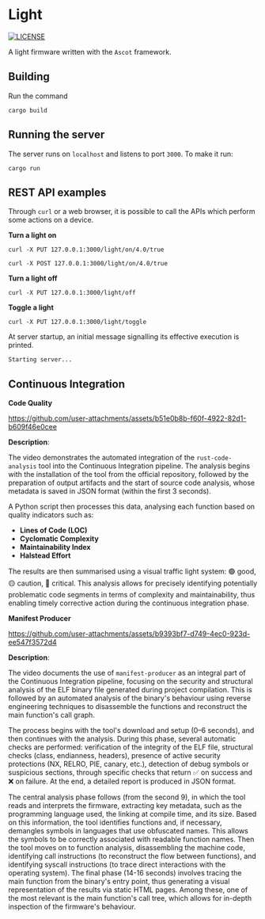 # Light

[![LICENSE][license badge]][license]

A light firmware written with the `Ascot` framework.

## Building

Run the command

```console
cargo build
```

## Running the server

The server runs on `localhost` and listens to port `3000`. To make it run:

```console
cargo run
```

## REST API examples

Through `curl` or a web browser, it is possible to call the APIs which perform
some actions on a device.

**Turn a light on**

```console
curl -X PUT 127.0.0.1:3000/light/on/4.0/true
```

```console
curl -X POST 127.0.0.1:3000/light/on/4.0/true
```

**Turn a light off**

```console
curl -X PUT 127.0.0.1:3000/light/off
```

**Toggle a light**

```console
curl -X PUT 127.0.0.1:3000/light/toggle
```

At server startup, an initial message signalling its effective execution
is printed.

```
Starting server...
```

## Continuous Integration

**Code Quality**

https://github.com/user-attachments/assets/b51e0b8b-f60f-4922-82d1-b609f46e0cee

**Description**:

The video demonstrates the automated integration of the `rust-code-analysis` tool into the Continuous Integration pipeline. The analysis begins with the installation of the tool from the official repository, followed by the preparation of output artifacts and the start of source code analysis, whose metadata is saved in JSON format (within the first 3 seconds).

A Python script then processes this data, analysing each function based on quality indicators such as:
* **Lines of Code (LOC)**
* **Cyclomatic Complexity**
* **Maintainability Index**
* **Halstead Effort**

The results are then summarised using a visual traffic light system: 🟢 good, 🟡 caution, 🔴 critical. 
This analysis allows for precisely identifying potentially problematic code segments in terms of complexity and maintainability, thus enabling timely corrective action during the continuous integration phase.


**Manifest Producer**

https://github.com/user-attachments/assets/b9393bf7-d749-4ec0-923d-ee547f3572d4

**Description**:

The video documents the use of `manifest-producer` as an integral part of the Continuous Integration pipeline, focusing on the security and structural analysis of the ELF binary file generated during project compilation. This is followed by an automated analysis of the binary's behaviour using reverse engineering techniques to disassemble the functions and reconstruct the main function's call graph.

The process begins with the tool's download and setup (0–6 seconds), and then continues with the analysis. During this phase, several automatic checks are performed: verification of the integrity of the ELF file, structural checks (class, endianness, headers), presence of active security protections (NX, RELRO, PIE, canary, etc.), detection of debug symbols or suspicious sections, through specific checks that return ✅ on success and ❌ on failure. At the end, a detailed report is produced in JSON format.

The central analysis phase follows (from the second 9), in which the tool reads and interprets the firmware, extracting key metadata, such as the programming language used, the linking at compile time, and its size. Based on this information, the tool identifies functions and, if necessary, demangles symbols in languages ​​that use obfuscated names. This allows the symbols to be correctly associated with readable function names. Then the tool moves on to function analysis, disassembling the machine code, identifying call instructions (to reconstruct the flow between functions), and identifying syscall instructions (to trace direct interactions with the operating system). The final phase (14-16 seconds) involves tracing the main function from the binary's entry point, thus generating a visual representation of the results via static HTML pages. Among these, one of the most relevant is the main function's call tree, which allows for in-depth inspection of the firmware's behaviour.


<!-- Links -->
[license]: https://github.com/SoftengPoliTo/light-firmware/blob/master/LICENSE

<!-- Badges -->
[license badge]: https://img.shields.io/badge/license-MIT-blue.svg
